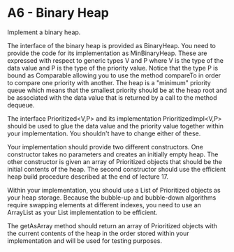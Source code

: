 # A6 - Binary Heap

Implement a binary heap.

The interface of the binary heap is provided as BinaryHeap. You need to provide the code for its implementation as MinBinaryHeap. These are expressed with respect to generic types V and P where V is the type of the data value and P is the type of the priority value. Notice that the type P is bound as Comparable allowing you to use the method compareTo in order to compare one priority with another. The heap is a "minimum" priority queue which means that the smallest priority should be at the heap root and be associated with the data value that is returned by a call to the method dequeue.

The interface Prioritized<V,P> and its implementation PrioritizedImpl<V,P> should be used to glue the data value and the priority value together within your implementation. You shouldn't have to change either of these.

Your implementation should provide two different constructors. One constructor takes no parameters and creates an initially empty heap. The other constructor is given an array of Prioritized objects that should be the initial contents of the heap. The second constructor should use the efficient heap build procedure described at the end of lecture 17. 

Within your implementation, you should use a List of Prioritized objects as your heap storage. Because the bubble-up and bubble-down algorithms require swapping elements at different indexes, you need to use an ArrayList as your List implementation to be efficient.

The getAsArray method should return an array of Prioritized objects with the current contents of the heap in the order stored within your implementation and will be used for testing purposes.

